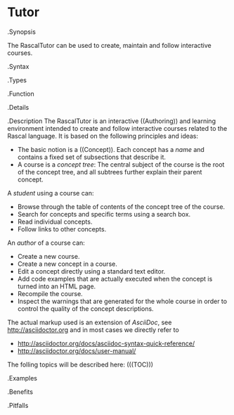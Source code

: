 # Tutor

.Synopsis

The RascalTutor can be used to create, maintain and follow interactive courses.

.Syntax

.Types

.Function

.Details

.Description
The RascalTutor is an interactive ((Authoring)) and learning environment intended to create and follow interactive courses related to the Rascal language.
It is based on the following principles and ideas:

* The basic notion is a ((Concept)). Each concept has a _name_ and contains a fixed set of subsections that describe it.
* A course is a _concept tree_:
  The central subject of the course is the root of the concept tree, and all subtrees further explain their parent concept.


A _student_ using a course can:

* Browse through the table of contents of the concept tree of the course.
* Search for concepts and specific terms using a search box.
* Read individual concepts.
* Follow links to other concepts.

An _author_ of a course can:

* Create a new course.
* Create a new concept in a course.
* Edit a concept directly using a standard text editor.
* Add code examples that are actually executed when the concept is turned into an HTML page.
* Recompile the course.
* Inspect the warnings that are generated for the whole course in order to 
  control the quality of the concept descriptions.

The actual markup used is an extension of _AsciiDoc_, see http://asciidoctor.org and
in most cases we directly refer to 

* http://asciidoctor.org/docs/asciidoc-syntax-quick-reference/
* http://asciidoctor.org/docs/user-manual/

The folling topics will be described here:
(((TOC)))

.Examples

.Benefits

.Pitfalls

